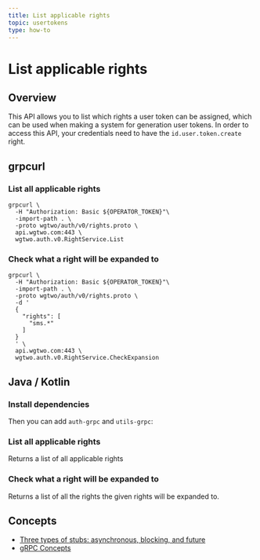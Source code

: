 ```yaml
---
title: List applicable rights
topic: usertokens
type: how-to
---
```


# List applicable rights

## Overview

This API allows you to list which rights a user token can be assigned, which can be used when making a system for
generation user tokens. In order to access this API, your credentials need to have the `id.user.token.create` right.

<slot name="auth" />

## grpcurl

### List all applicable rights
```shell script
grpcurl \
  -H "Authorization: Basic ${OPERATOR_TOKEN}"\
  -import-path . \
  -proto wgtwo/auth/v0/rights.proto \
  api.wgtwo.com:443 \
  wgtwo.auth.v0.RightService.List
```

### Check what a right will be expanded to
```shell script
grpcurl \
  -H "Authorization: Basic ${OPERATOR_TOKEN}"\
  -import-path . \
  -proto wgtwo/auth/v0/rights.proto \
  -d '
  {
    "rights": [
      "sms.*"
    ]
  }
  ' \
  api.wgtwo.com:443 \
  wgtwo.auth.v0.RightService.CheckExpansion
```

## Java / Kotlin

### Install dependencies
<JitpackDependency />

Then you can add `auth-grpc` and `utils-grpc`:

<ClientDependencies :clients="['auth-grpc', 'utils-grpc']"/>

### List all applicable rights
Returns a list of all applicable rights

<GithubCode fileUrl="https://github.com/working-group-two/docs.wgtwo.com/blob/master/examples/rights/src/main/kotlin/ListRights.kt" language="kotlin" />

### Check what a right will be expanded to
Returns a list of all the rights the given rights will be expanded to.

<GithubCode fileUrl="https://github.com/working-group-two/docs.wgtwo.com/blob/master/examples/rights/src/main/kotlin/CheckExpansion.kt" language="kotlin" />

## Concepts
* [Three types of stubs: asynchronous, blocking, and future](https://grpc.io/docs/reference/java/generated-code/)
* [gRPC Concepts](https://grpc.io/docs/guides/concepts/)
